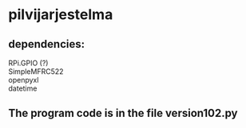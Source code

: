 # pilvijarjestelma

## dependencies:  
RPi.GPIO (?)  
SimpleMFRC522  
openpyxl  
datetime  

## The program code is in the file version102.py
